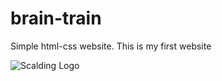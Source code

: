 # brain-train
Simple html-css website. This is my first website

![Scalding Logo](https://raw.github.com/twitter/scalding/develop/logo/scalding.png)
